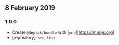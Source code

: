 ## 8 February 2019

### 1.0.0

- Create `@depack/bundle` with [`mnp`][https://mnpjs.org]
- [repository]: `src`, `test`
